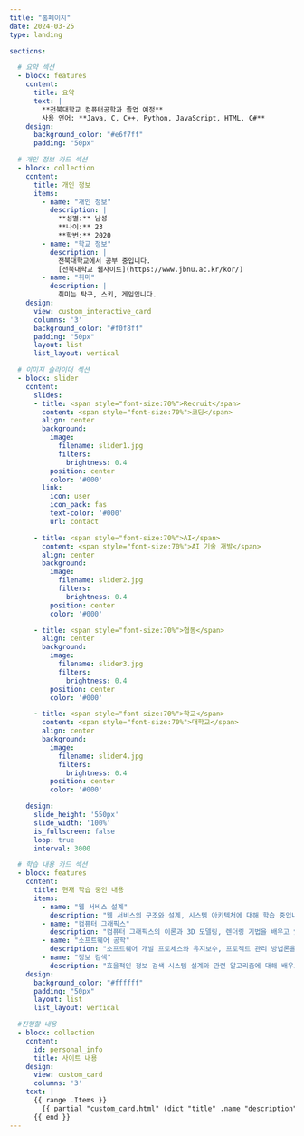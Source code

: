 ```yaml
---
title: "홈페이지"
date: 2024-03-25
type: landing

sections:

  # 요약 섹션
  - block: features
    content:
      title: 요약
      text: |
        **전북대학교 컴퓨터공학과 졸업 예정**  
        사용 언어: **Java, C, C++, Python, JavaScript, HTML, C#**
    design:
      background_color: "#e6f7ff"
      padding: "50px"

  # 개인 정보 카드 섹션
  - block: collection
    content:
      title: 개인 정보
      items:
        - name: "개인 정보"
          description: |
            **성별:** 남성  
            **나이:** 23  
            **학번:** 2020
        - name: "학교 정보"
          description: |
            전북대학교에서 공부 중입니다.  
            [전북대학교 웹사이트](https://www.jbnu.ac.kr/kor/)
        - name: "취미"
          description: |
            취미는 탁구, 스키, 게임입니다.
    design:
      view: custom_interactive_card
      columns: '3'
      background_color: "#f0f8ff"
      padding: "50px"
      layout: list
      list_layout: vertical

  # 이미지 슬라이더 섹션
  - block: slider
    content:
      slides:
      - title: <span style="font-size:70%">Recruit</span>
        content: <span style="font-size:70%">코딩</span>
        align: center
        background:
          image:
            filename: slider1.jpg
            filters:
              brightness: 0.4
          position: center
          color: '#000'
        link:
          icon: user
          icon_pack: fas
          text-color: '#000'
          url: contact

      - title: <span style="font-size:70%">AI</span>
        content: <span style="font-size:70%">AI 기술 개발</span>
        align: center
        background:
          image:
            filename: slider2.jpg
            filters:
              brightness: 0.4
          position: center
          color: '#000'

      - title: <span style="font-size:70%">협동</span>
        align: center
        background:
          image:
            filename: slider3.jpg
            filters:
              brightness: 0.4
          position: center
          color: '#000'

      - title: <span style="font-size:70%">학교</span>
        content: <span style="font-size:70%">대학교</span>
        align: center
        background:
          image:
            filename: slider4.jpg
            filters:
              brightness: 0.4
          position: center
          color: '#000'

    design:
      slide_height: '550px'
      slide_width: '100%'
      is_fullscreen: false
      loop: true
      interval: 3000

  # 학습 내용 카드 섹션
  - block: features
    content:
      title: 현재 학습 중인 내용
      items:
        - name: "웹 서비스 설계"
          description: "웹 서비스의 구조와 설계, 시스템 아키텍처에 대해 학습 중입니다."
        - name: "컴퓨터 그래픽스"
          description: "컴퓨터 그래픽스의 이론과 3D 모델링, 렌더링 기법을 배우고 있습니다."
        - name: "소프트웨어 공학"
          description: "소프트웨어 개발 프로세스와 유지보수, 프로젝트 관리 방법론을 학습 중입니다."
        - name: "정보 검색"
          description: "효율적인 정보 검색 시스템 설계와 관련 알고리즘에 대해 배우고 있습니다."
    design:
      background_color: "#ffffff"
      padding: "50px"
      layout: list
      list_layout: vertical

  #진행할 내용
  - block: collection
    content:
      id: personal_info
      title: 사이트 내용
    design:
      view: custom_card
      columns: '3'
    text: |
      {{ range .Items }}
        {{ partial "custom_card.html" (dict "title" .name "description" .description "link" .link) }}
      {{ end }}
---
```

